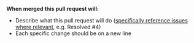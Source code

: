 **When merged this pull request will:**
- Describe what this pull request will do ([specifically reference issues where relevant](https://docs.github.com/en/github/managing-your-work-on-github/linking-a-pull-request-to-an-issue#linking-a-pull-request-to-an-issue-using-a-keyword), e.g. Resolved #4)
- Each specific change should be on a new line
